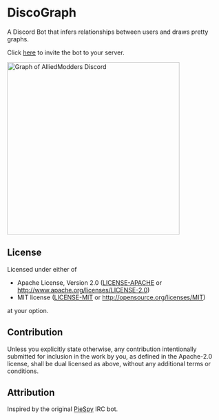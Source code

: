 # DiscoGraph

A Discord Bot that infers relationships between users and draws pretty graphs.

Click [here](https://discord.com/api/oauth2/authorize?client_id=735929260073549854&permissions=274878024768&scope=bot%20applications.commands) to invite the bot to your server.

<img src="https://users.alliedmods.net/~asherkin/public/AlliedModders.png" alt="Graph of AlliedModders Discord" height="400">

## License

Licensed under either of

 * Apache License, Version 2.0
   ([LICENSE-APACHE](LICENSE-APACHE) or http://www.apache.org/licenses/LICENSE-2.0)
 * MIT license
   ([LICENSE-MIT](LICENSE-MIT) or http://opensource.org/licenses/MIT)

at your option.

## Contribution

Unless you explicitly state otherwise, any contribution intentionally submitted
for inclusion in the work by you, as defined in the Apache-2.0 license, shall be
dual licensed as above, without any additional terms or conditions.

## Attribution

Inspired by the original [PieSpy](http://www.jibble.org/piespy/) IRC bot.
